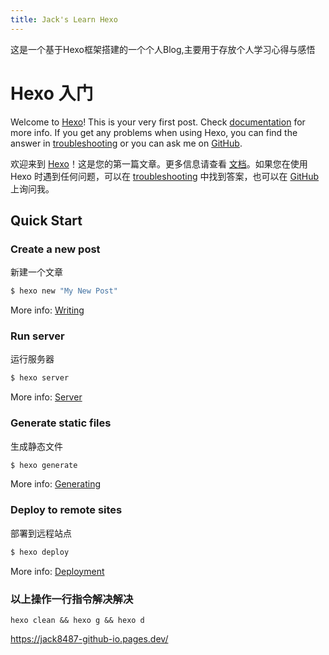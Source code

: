 ```yaml
---
title: Jack's Learn Hexo
---
```





这是一个基于Hexo框架搭建的一个个人Blog,主要用于存放个人学习心得与感悟



# Hexo 入门



Welcome to [Hexo](https://hexo.io/)! This is your very first post. Check [documentation](https://hexo.io/docs/) for more info. If you get any problems when using Hexo, you can find the answer in [troubleshooting](https://hexo.io/docs/troubleshooting.html) or you can ask me on [GitHub](https://github.com/hexojs/hexo/issues).



欢迎来到 [Hexo](https://hexo.io/)！这是您的第一篇文章。更多信息请查看 [文档](https://hexo.io/docs/)。如果您在使用 Hexo 时遇到任何问题，可以在 [troubleshooting](https://hexo.io/docs/troubleshooting.html) 中找到答案，也可以在 [GitHub](https://github.com/hexojs/hexo/issues) 上询问我。



## Quick Start

### Create a new post

新建一个文章

``` bash
$ hexo new "My New Post"
```

More info: [Writing](https://hexo.io/docs/writing.html)

### Run server

运行服务器

``` bash
$ hexo server
```

More info: [Server](https://hexo.io/docs/server.html)

### Generate static files

生成静态文件

``` bash
$ hexo generate
```

More info: [Generating](https://hexo.io/docs/generating.html)

### Deploy to remote sites

部署到远程站点

``` bash
$ hexo deploy
```

More info: [Deployment](https://hexo.io/docs/one-command-deployment.html)



### 以上操作一行指令解决解决

~~~node
hexo clean && hexo g && hexo d
~~~



https://jack8487-github-io.pages.dev/